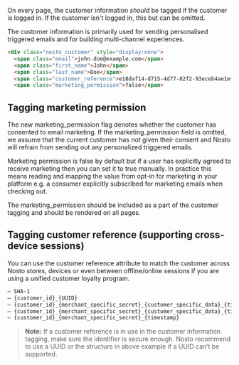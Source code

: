 On every page, the customer information _should_ be tagged if the customer is logged in. If the customer isn't logged in, this but can be omitted.

The customer information is primarily used for sending personalised triggered emails and for building multi-channel experiences.

```html
<div class="nosto_customer" style="display:none">
  <span class="email">john.doe@example.com</span>
  <span class="first_name">John</span>
  <span class="last_name">Doe</span>
  <span class="customer_reference">e18daf14-d715-4d77-82f2-93eceb4ae1ef</span>
  <span class="marketing_permission">false</span>
```

## Tagging marketing permission

The new marketing_permission flag denotes whether the customer has consented to email marketing. If the marketing_permission field is omitted, we assume that the current customer has not given their consent and Nosto will refrain from sending out any personalized triggered emails.

Marketing permission is false by default but if a user has explicitly agreed to receive marketing then you can set it to true manually. In practice this means reading and mapping the value from opt-in for marketing in your platform e.g. a consumer explicitly subscribed for marketing emails when checking out.

The marketing_permission should be included as a part of the customer tagging and should be rendered on all pages.

## Tagging customer reference (supporting cross-device sessions)

You can use the customer reference attribute to match the customer across Nosto stores, devices or even between offline/online sessions if you are using a unified customer loyalty program.

```html
– SHA-1
– {customer_id}_{UUID}
– {customer_id}_{merchant_specific_secret}_{customer_specific_data}_{timestamp}_{random}
– {customer_id}_{merchant_specific_secret}_{customer_specific_data}_{timestamp}
– {customer_id}_{merchant_specific_secret}_{timestamp}
```

> **Note:** If a customer reference is in use in the customer information tagging, make sure the identifier is 
> secure enough. Nosto recommend to use a UUID or the structure in above example if a UUID can’t be supported.